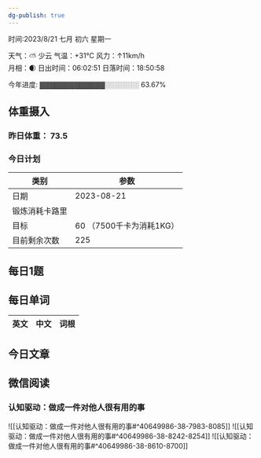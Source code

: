 ```yaml
---
dg-publish: true
---
```



时间:2023/8/21 七月 初六 星期一

天气：⛅️  少云 气温：+31°C 风力：↑11km/h  
月相：🌒 日出时间：06:02:51 日落时间：18:50:58

今年进度: ▓▓▓▓▓▓▓▓▓▓▓▓▓░░░░░░░ 63.67%

## 体重摄入

### 昨日体重： 73.5
### 今日计划

| 类别           | 参数                    |
| -------------- | ----------------------- |
| 日期           | 2023-08-21               |
| 锻炼消耗卡路里 | |
| 目标           | 60      （7500千卡为消耗1KG）                |
| 目前剩余次数               |        225                  |



## 每日1题


## 每日单词

| 英文       | 中文       |词根|
| ---------- | ---------- | ---|


## 今日文章

## 微信阅读

<!-- start of weread -->

### 认知驱动：做成一件对他人很有用的事
![[认知驱动：做成一件对他人很有用的事#^40649986-38-7983-8085]]
![[认知驱动：做成一件对他人很有用的事#^40649986-38-8242-8254]]
![[认知驱动：做成一件对他人很有用的事#^40649986-38-8610-8700]]

<!-- end of weread -->
